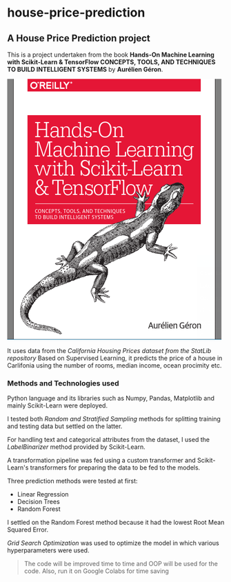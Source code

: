 # house-price-prediction
## A House Price Prediction project
This is a project undertaken from the book **Hands-On Machine Learning with Scikit-Learn & TensorFlow CONCEPTS, TOOLS, AND TECHNIQUES TO BUILD INTELLIGENT SYSTEMS** by **Aurélien Géron**.

![book-cover](https://github.com/Agusioma/house-price-prediction/blob/main/book-cover.png)

It uses data from the *California Housing Prices dataset from the StatLib repository*
Based on Supervised Learning, it predicts the price of a house in Carlifonia using the number of rooms, median income, ocean procimity etc.

### Methods and Technologies used
Python language and its libraries such as Numpy, Pandas, Matplotlib and mainly Scikit-Learn were deployed.

I tested both *Random and Stratified Sampling* methods for splitting training and testing data but settled on the latter.

For handling text and categorical attributes from the dataset, I used the *LabelBinarizer* method provided by Scikit-Learn.

A transformation pipeline was fed using a custom transformer and Scikit-Learn's transformers for preparing the data to be fed to the models.

Three prediction methods were tested at first:
- Linear Regression
- Decision Trees
- Random Forest

I settled on the Random Forest method because it had the lowest Root Mean Squared Error.

*Grid Search Optimization* was used to optimize the model in which various hyperparameters were used.
 
  > The code will be improved time to time and OOP will be used for the code. Also, run it on Google Colabs for time saving
